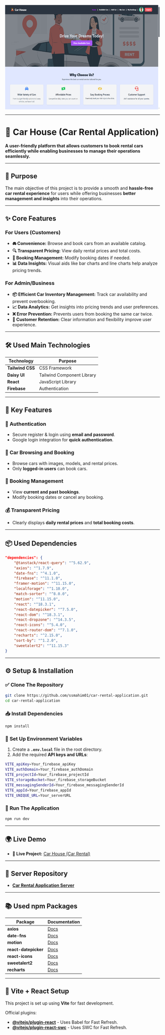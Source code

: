 <div align="center">
  <img width="100%" height="340" src="/public/car-house.png"  />
</div>

---

# 🚗 Car House (Car Rental Application)

**A user-friendly platform that allows customers to book rental cars efficiently while enabling businesses to manage their operations seamlessly.**

---

## 📌 Purpose

The main objective of this project is to provide a smooth and **hassle-free car rental experience** for users while offering businesses **better management and insights** into their operations.

---

## ✨ Core Features

### **For Users (Customers)**
- **🚘 Convenience:** Browse and book cars from an available catalog.
- **🔍 Transparent Pricing:** View daily rental prices and total costs.
- **📅 Booking Management:** Modify booking dates if needed.
- **📊 Data Insights:** Visual aids like bar charts and line charts help analyze pricing trends.

### **For Admin/Business**
- **📦 Efficient Car Inventory Management:** Track car availability and prevent overbooking.
- **📈 Data Analytics:** Get insights into pricing trends and user preferences.
- **❌ Error Prevention:** Prevents users from booking the same car twice.
- **🤝 Customer Retention:** Clear information and flexibility improve user experience.

---

## 🛠 Used Main Technologies

| Technology | Purpose |
|------------|---------|
| **Tailwind CSS** | CSS Framework |
| **Daisy UI** | Tailwind Component Library |
| **React** | JavaScript Library |
| **Firebase** | Authentication |

---

## 🔑 Key Features

### 🔐 **Authentication**
- Secure register & login using **email and password**.
- Google login integration for **quick authentication**.

### 🚗 **Car Browsing and Booking**
- Browse cars with images, models, and rental prices.
- Only **logged-in users** can book cars.

### 📅 **Booking Management**
- View **current and past bookings**.
- Modify booking dates or cancel any booking.

### 💰 **Transparent Pricing**
- Clearly displays **daily rental prices** and **total booking costs**.

---

## 📦 Used Dependencies

```json
"dependencies": {
    "@tanstack/react-query": "^5.62.9",
    "axios": "^1.7.9",
    "date-fns": "^4.1.0",
    "firebase": "^11.1.0",
    "framer-motion": "^11.15.0",
    "localforage": "^1.10.0",
    "match-sorter": "^8.0.0",
    "motion": "^11.15.0",
    "react": "^18.3.1",
    "react-datepicker": "^7.5.0",
    "react-dom": "^18.3.1",
    "react-dropzone": "^14.3.5",
    "react-icons": "^5.4.0",
    "react-router-dom": "^7.1.0",
    "recharts": "^2.15.0",
    "sort-by": "^1.2.0",
    "sweetalert2": "^11.15.3"
}
```

---

## ⚙️ Setup & Installation

### ✅ **Clone The Repository**
```sh
git clone https://github.com/ssmahim01/car-rental-application.git
cd car-rental-application
```

### 📥 **Install Dependencies**
```sh
npm install
```

### 🔑 **Set Up Environment Variables**
1. Create a **`.env.local`** file in the root directory.
2. Add the required **API keys and URLs**:
```sh
VITE_apiKey=Your_firebase_apiKey
VITE_authDomain=Your_firebase_authDomain
VITE_projectId=Your_firebase_projectId
VITE_storageBucket=Your_firebase_storageBucket
VITE_messagingSenderId=Your_firebase_messagingSenderId
VITE_appId=Your_firebase_appId
VITE_UNIQUE_URL=Your_serverURL
```

### 🚀 **Run The Application**
```sh
npm run dev
```

---

## 🌍 Live Demo

- **🔗 Live Project:** [Car House (Car Rental)](https://car-rental-client.web.app)

---

## 🔗 Server Repository

- **[Car Rental Application Server](https://github.com/ssmahim01/car-rental-application-server)**

---

## 📚 Used npm Packages

| Package | Documentation |
|---------|--------------|
| **axios** | [Docs](https://axios-http.com/docs/intro) |
| **date-fns** | [Docs](https://date-fns.org) |
| **motion** | [Docs](https://motion.dev) |
| **react-datepicker** | [Docs](https://reactdatepicker.com) |
| **react-icons** | [Docs](https://react-icons.github.io/react-icons) |
| **sweetalert2** | [Docs](https://sweetalert2.github.io) |
| **recharts** | [Docs](https://recharts.org/en-US) |

---

## 🔧 Vite + React Setup

This project is set up using **Vite** for fast development.

Official plugins:
- **[@vitejs/plugin-react](https://github.com/vitejs/vite-plugin-react/blob/main/packages/plugin-react/README.md)** - Uses Babel for Fast Refresh.
- **[@vitejs/plugin-react-swc](https://github.com/vitejs/vite-plugin-react-swc)** - Uses SWC for Fast Refresh.